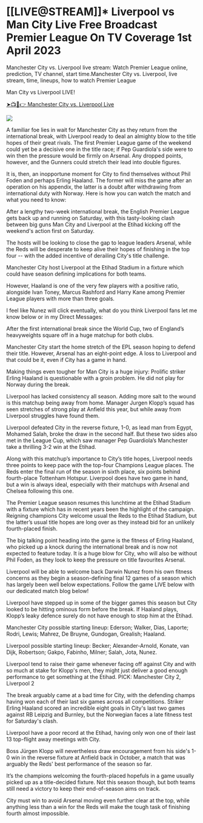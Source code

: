 # [[LIVE@STREAM]]* Liverpool vs Man City Live Free Broadcast Premier League On TV Coverage 1st April 2023

Manchester City vs. Liverpool live stream: Watch Premier League online, prediction, TV channel, start time.Manchester City vs. Liverpool, live stream, time, lineups, how to watch Premier League

Man City vs Liverpool LIVE!

[➤📺📱👉 Manchester City vs. Liverpool Live](https://tinyurl.com/45eyu7su)

<a href="https://tinyurl.com/45eyu7su" rel="noopener nofollow"><img src="https://livetv.wtvpc.com/wp-content/uploads/2017/06/tv-image.gif"></a>

A familiar foe lies in wait for Manchester City as they return from the international break, with Liverpool ready to deal an almighty blow to the title hopes of their great rivals. The first Premier League game of the weekend could yet be a decisive one in the title race; if Pep Guardiola's side were to win then the pressure would be firmly on Arsenal. Any dropped points, however, and the Gunners could stretch their lead into double figures.

It is, then, an inopportune moment for City to find themselves without Phil Foden and perhaps Erling Haaland. The former will miss the game after an operation on his appendix, the latter is a doubt after withdrawing from international duty with Norway. Here is how you can watch the match and what you need to know:

After a lengthy two-week international break, the English Premier League gets back up and running on Saturday, with this tasty-looking clash between big guns Man City and Liverpool at the Etihad kicking off the weekend's action first on Saturday.

The hosts will be looking to close the gap to league leaders Arsenal, while the Reds will be desperate to keep alive their hopes of finishing in the top four -- with the added incentive of derailing City's title challenge.

Manchester City host Liverpool at the Etihad Stadium in a fixture which could have season defining implications for both teams.

However, Haaland is one of the very few players with a positive ratio, alongside Ivan Toney, Marcus Rashford and Harry Kane among Premier League players with more than three goals.

I feel like Nunez will click eventually, what do you think Liverpool fans let me know below or in my Direct Messages:

After the first international break since the World Cup, two of England’s heavyweights square off in a huge matchup for both clubs.

Manchester City start the home stretch of the EPL season hoping to defend their title. However, Arsenal has an eight-point edge. A loss to Liverpool and that could be it, even if City has a game in hand.

Making things even tougher for Man City is a huge injury: Prolific striker Erling Haaland is questionable with a groin problem. He did not play for Norway during the break.

Liverpool has lacked consistency all season. Adding more salt to the wound is this matchup being away from home. Manager Jurgen Klopp’s squad has seen stretches of strong play at Anfield this year, but while away from Liverpool struggles have found them.

Liverpool defeated City in the reverse fixture, 1-0, as lead man from Egypt, Mohamed Salah, broke the draw in the second half. But these two sides also met in the League Cup, which saw manager Pep Guardiola’s Manchester take a thrilling 3-2 win at the Etihad.

Along with this matchup’s importance to City’s title hopes, Liverpool needs three points to keep pace with the top-four Champions League places. The Reds enter the final run of the season in sixth place, six points behind fourth-place Tottenham Hotspur. Liverpool does have two game in hand, but a win is always ideal, especially with their matchups with Arsenal and Chelsea following this one.

The Premier League season resumes this lunchtime at the Etihad Stadium with a fixture which has in recent years been the highlight of the campaign. Reigning champions City welcome usual the Reds to the Etihad Stadium, but the latter’s usual title hopes are long over as they instead bid for an unlikely fourth-placed finish.

The big talking point heading into the game is the fitness of Erling Haaland, who picked up a knock during the international break and is now not expected to feature today. It is a huge blow for City, who will also be without Phil Foden, as they look to keep the pressure on title favourites Arsenal.

Liverpool will be able to welcome back Darwin Nunez from his own fitness concerns as they begin a season-defining final 12 games of a season which has largely been well below expectations. Follow the game LIVE below with our dedicated match blog below!

Liverpool have stepped up in some of the bigger games this season but City looked to be hitting ominous form before the break. If Haaland plays, Klopp’s leaky defence surely do not have enough to stop him at the Etihad.

Manchester City possible starting lineup:
Ederson; Walker, Dias, Laporte; Rodri, Lewis; Mahrez, De Bruyne, Gundogan, Grealish; Haaland.

Liverpool possible starting lineup:
Becker; Alexander-Arnold, Konate, van Dijk, Robertson; Gakpo, Fabinho, Milner; Salah, Jota, Nunez.

Liverpool tend to raise their game whenever facing off against City and with so much at stake for Klopp's men, they might just deliver a good enough performance to get something at the Etihad. PICK: Manchester City 2, Liverpool 2

The break arguably came at a bad time for City, with the defending champs having won each of their last six games across all competitions. Striker Erling Haaland scored an incredible eight goals in City's last two games against RB Leipzig and Burnley, but the Norwegian faces a late fitness test for Saturday's clash.

Liverpool have a poor record at the Etihad, having only won one of their last 13 top-flight away meetings with City. 

Boss Jürgen Klopp will nevertheless draw encouragement from his side's 1-0 win in the reverse fixture at Anfield back in October, a match that was arguably the Reds' best performance of the season so far.

It’s the champions welcoming the fourth-placed hopefuls in a game usually picked up as a title-decided fixture. Not this season though, but both teams still need a victory to keep their end-of-season aims on track.

City must win to avoid Arsenal moving even further clear at the top, while anything less than a win for the Reds will make the tough task of finishing fourth almost impossible.